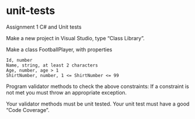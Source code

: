 # unit-tests
Assignment 1 C# and Unit tests

Make a new project in Visual Studio, type “Class Library”.

Make a class FootballPlayer, with properties

    Id, number
    Name, string, at least 2 characters
    Age, number, age > 1
    ShirtNumber, number, 1 <= ShirtNumber <= 99

Program validator methods to check the above constraints: If a constraint is not met you must throw an appropriate exception.

Your validator methods must be unit tested. Your unit test must have a good “Code Coverage”.
